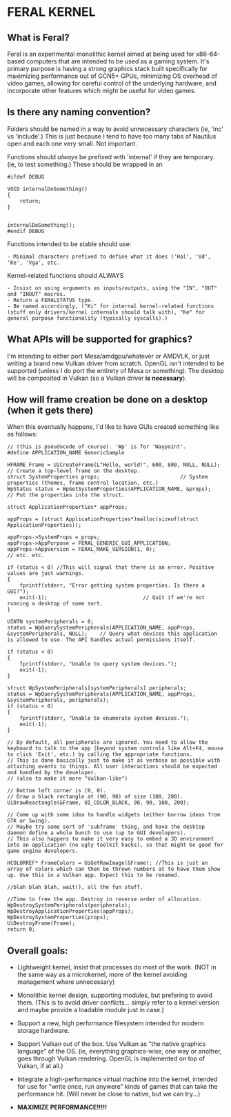 # FERAL KERNEL

## What is Feral?
Feral is an experimental monolithic kernel aimed at being used for x86-64-based computers that are intended to be used as a gaming system.
It's primary purpose is having a strong graphics stack built specifically for maximizing performance out of GCN5+ GPUs, minimizing OS overhead of video games, allowing for careful control of the underlying hardware, and incorporate other features which might be useful for video games.

## Is there any naming convention?
Folders should be named in a way to avoid unnecessary characters (ie, 'inc' vs 'include'.) This is just because I tend to have too many tabs of Nautilus open and each one very small. Not important.

Functions should *always* be prefixed with 'internal' if they are temporary. (ie, to test something.) These should be wrapped in an
```
#ifdef DEBUG

VOID internalDoSomething()
{
	return;
}


internalDoSomething();
#endif DEBUG
```

Functions intended to be stable should use:

	- Minimal characters prefixed to define what it does ('Hal', 'Vd', 'Ke', 'Vga', etc.

Kernel-related functions should ALWAYS
	
	- Insist on using arguments as inputs/outputs, using the "IN", "OUT" and "INOUT" macros.
	- Return a FERALSTATUS type.
	- Be named accordingly, ("Ki" for internal kernel-related functions (stuff only drivers/kernel internals should talk with), "Ke" for general purpose functionality (typically syscalls).)

## What APIs will be supported for graphics?
I'm intending to either port Mesa/amdgpu/whatever or AMDVLK, or just writing a brand new Vulkan driver from scratch.
	OpenGL isn't intended to be supported (unless I do port the entirety of Mesa or something).
	The desktop will be composited in Vulkan (so a Vulkan driver **is necessary**).

## How will frame creation be done on a desktop (when it gets there)
When this eventually happens, I'd like to have GUIs created something like as follows:

```
// (this is pseudocode of course). 'Wp' is for 'Waypoint'.
#define APPLICATION_NAME GenericSample

HFRAME Frame = UiCreateFrame(L"Hello, world!", 600, 800, NULL, NULL);		// Create a top-level frame on the desktop.
struct SystemProperties props;							// System properties (themes, frame control location, etc.)
WpStatus status = WpGetSystemProperties(APPLICATION_NAME, &props);		// Put the properties into the struct.

struct ApplicationProperties* appProps;

appProps = (struct ApplicationProperties*)malloc(sizeof(struct ApplicationProperties));

appProps->SystemProps = props;
appProps->AppPurpose = FERAL_GENERIC_GUI_APPLICATION;
appProps->AppVersion = FERAL_MAKE_VERSION(1, 0);
// etc. etc.

if (status < 0)	//This will signal that there is an error. Positive values are just warnings.
{
	fprintf(stderr, "Error getting system properties. Is there a GUI?");
	exit(-1);								// Quit if we're not running a desktop of some sort.
}

UINTN systemPeripherals = 0;
status = WpQuerySystemPeripherals(APPLICATION_NAME, appProps, &systemPeripherals, NULL);	// Query what devices this application is allowed to use. The API handles actual permissions itself.

if (status < 0)
{
	fprintf(stderr, "Unable to query system devices.");
	exit(-1);
}

struct WpSystemPeripherals[systemPeripherals] peripherals;
status = WpQuerySystemPeripherals(APPLICATION_NAME, appProps, &systemPeripherals, peripherals);
if (status < 0)
{
	fprintf(stderr, "Unable to enumerate system devices.");
	exit(-1);
}

// By default, all peripherals are ignored. You need to allow the keyboard to talk to the app (beyond system controls like Alt+F4, mouse to click 'Exit', etc.) by calling the appropriate functions.
// This is done basically just to make it as verbose as possible with attaching events to things. All user interactions should be expected and handled by the developer.
// (also to make it more "Vulkan-like")

// Bottom left corner is (0, 0).
// Draw a black rectangle at (90, 90) of size (100, 200).
UiDrawReactangle(&Frame, UI_COLOR_BLACK, 90, 90, 100, 200);

// Come up with some idea to handle widgets (either borrow ideas from GTK or Swing).
// Maybe try some sort of 'subframe' thing, and have the desktop daemon define a whole bunch to use (up to GUI developers).
// This also happens to make it very easy to embed a 3D environment into an application (no ugly toolkit hacks), so that might be good for game engine developers.

HCOLORREF* FrameColors = UiGetRawImage(&Frame);	//This is just an array of colors which can then be thrown numbers at to have them show up. Use this in a Vulkan app. Expect this to be renamed.

//blah blah blah, wait(), all the fun stuff.

//Time to free the app. Destroy in reverse order of allocation.
WpDestroySystemPeripherals(peripherals);
WpDestroyApplicationProperties(appProps);
WpDestroySystemProperties(props);
UiDestroyFrame(Frame);
return 0;

```



## Overall goals:
 - Lightweight kernel, insist that processes do most of the work.
   (NOT in the same way as a microkernel, more of the kernel avoiding management where unnecessary)

 - Monolithic kernel design, supporting modules, but prefering to avoid them.
   (This is to avoid driver conflicts... simply refer to a kernel version and maybe provide a loadable module just in case.)

 - Support a new, high performance filesystem intended for modern storage hardware.
 
 - Support Vulkan out of the box. Use Vulkan as "the native graphics language" of the OS.
   (ie, everything graphics-wise, one way or another, goes through Vulkan rendering. OpenGL is implemented on top of Vulkan, if at all.)

 - Integrate a high-performance virtual machine into the kernel, intended for use for "write once, run anywere" kinds of games that can take the performance hit. (Will never be close to native, but we can try...)
 
 - __MAXIMIZE PERFORMANCE!!!!!__
